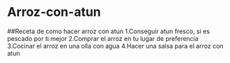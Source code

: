 # Arroz-con-atun

##Receta de como hacer arroz con atun
1.Conseguir atun fresco, si es pescado por ti mejor 
2.Comprar el arroz en tu lugar de preferencia
3.Cocinar el arroz en una olla con agua
4.Hacer una salsa para el arroz con atun
